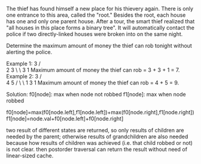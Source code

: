 The thief has found himself a new place for his thievery again. There is only one entrance to this area, called the "root." Besides the root, each house has one and only one parent house. After a tour, the smart thief realized that "all houses in this place forms a binary tree". It will automatically contact the police if two directly-linked houses were broken into on the same night.

Determine the maximum amount of money the thief can rob tonight without alerting the police.

Example 1:
     3
    / \
   2   3
    \   \ 
     3   1
Maximum amount of money the thief can rob = 3 + 3 + 1 = 7.
Example 2:
     3
    / \
   4   5
  / \   \ 
 1   3   1
Maximum amount of money the thief can rob = 4 + 5 = 9.

Solution:
f0[node]: max when node not robbed
f1[node]: max when node robbed

f0[node]=max(f0[node.left],f1[node.left])+max(f0[node.right],f1[node.right])
f1[node]=node.val+f0[node.left]+f0[node.right]

two result of different states are returned, so only results of children are needed by the parent; otherwise results of grandchildren are also needed because how results of children was achieved (i.e. that child robbed or not) is not clear.
then postorder traversal can return the result without need of linear-sized cache.